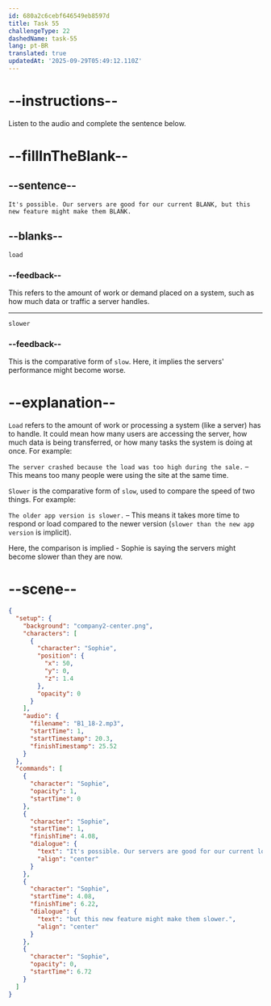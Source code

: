 ```yaml
---
id: 680a2c6cebf646549eb8597d
title: Task 55
challengeType: 22
dashedName: task-55
lang: pt-BR
translated: true
updatedAt: '2025-09-29T05:49:12.110Z'
---
```


<!-- (Audio) Sophie: It's possible. Our servers are good for our current load, but this new feature might make them slower. -->

# --instructions--

Listen to the audio and complete the sentence below.

# --fillInTheBlank--

## --sentence--

`It's possible. Our servers are good for our current BLANK, but this new feature might make them BLANK.`

## --blanks--

`load`

### --feedback--

This refers to the amount of work or demand placed on a system, such as how much data or traffic a server handles.

---

`slower`

### --feedback--

This is the comparative form of `slow`. Here, it implies the servers' performance might become worse.

# --explanation--

`Load` refers to the amount of work or processing a system (like a server) has to handle. It could mean how many users are accessing the server, how much data is being transferred, or how many tasks the system is doing at once. For example:

`The server crashed because the load was too high during the sale.` – This means too many people were using the site at the same time.

`Slower` is the comparative form of `slow`, used to compare the speed of two things. For example:

`The older app version is slower.` – This means it takes more time to respond or load compared to the newer version (`slower than the new app version` is implicit).

Here, the comparison is implied - Sophie is saying the servers might become slower than they are now. 

# --scene--

```json
{
  "setup": {
    "background": "company2-center.png",
    "characters": [
      {
        "character": "Sophie",
        "position": {
          "x": 50,
          "y": 0,
          "z": 1.4
        },
        "opacity": 0
      }
    ],
    "audio": {
      "filename": "B1_18-2.mp3",
      "startTime": 1,
      "startTimestamp": 20.3,
      "finishTimestamp": 25.52
    }
  },
  "commands": [
    {
      "character": "Sophie",
      "opacity": 1,
      "startTime": 0
    },
    {
      "character": "Sophie",
      "startTime": 1,
      "finishTime": 4.08,
      "dialogue": {
        "text": "It's possible. Our servers are good for our current load,",
        "align": "center"
      }
    },
    {
      "character": "Sophie",
      "startTime": 4.08,
      "finishTime": 6.22,
      "dialogue": {
        "text": "but this new feature might make them slower.",
        "align": "center"
      }
    },
    {
      "character": "Sophie",
      "opacity": 0,
      "startTime": 6.72
    }
  ]
}
```
